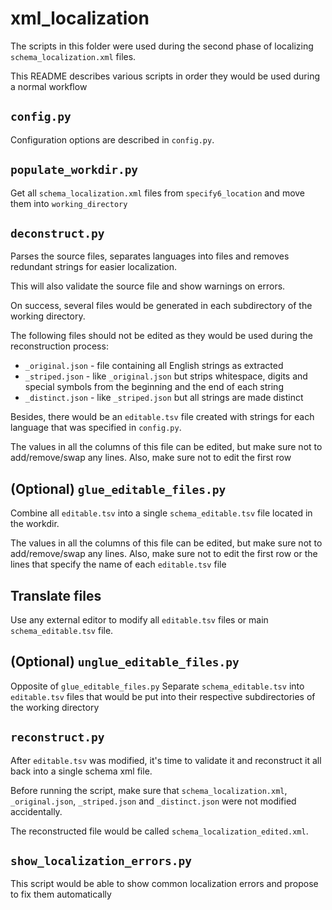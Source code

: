 # xml_localization
The scripts in this folder were used during the second phase of localizing
`schema_localization.xml` files.

This README describes various scripts in order they would be used during
a normal workflow

## `config.py`
Configuration options are described in `config.py`.

## `populate_workdir.py`
Get all `schema_localization.xml` files from `specify6_location` and move
them into `working_directory`

## `deconstruct.py`
Parses the source files, separates languages into files and removes
redundant strings for easier localization.

This will also validate the source file and show warnings on errors.

On success, several files would be generated in each subdirectory of the
working directory.

The following files should not be edited as they would be used during the
reconstruction process:
  - `_original.json` - file containing all English strings as extracted
  - `_striped.json` - like `_original.json` but strips whitespace, digits
    and special symbols from the beginning and the end of each string
  - `_distinct.json` - like `_striped.json` but all strings are made
    distinct
 
Besides, there would be an `editable.tsv` file created with strings for
each language that was specified in `config.py`.

The values in all the columns of this file can be edited, but
make sure not to add/remove/swap any lines. Also, make sure not to edit
the first row

## (Optional) `glue_editable_files.py`
Combine all `editable.tsv` into a single `schema_editable.tsv` file
located in the workdir.

The values in all the columns of this file can be edited, but
make sure not to add/remove/swap any lines. Also, make sure not to edit
the first row or the lines that specify the name of each
`editable.tsv` file

## Translate files
Use any external editor to modify all `editable.tsv` files or
main `schema_editable.tsv` file.

## (Optional) `unglue_editable_files.py`
Opposite of `glue_editable_files.py`
Separate `schema_editable.tsv` into `editable.tsv` files that would be
put into their respective subdirectories of the working directory

## `reconstruct.py`
After `editable.tsv` was modified, it's time to validate it and
reconstruct it all back into a single schema xml file.

Before running the script, make sure that `schema_localization.xml`,
`_original.json`, `_striped.json` and `_distinct.json` were not modified
accidentally.

The reconstructed file would be called `schema_localization_edited.xml`.

## `show_localization_errors.py`
This script would be able to show common localization errors and propose
to fix them automatically